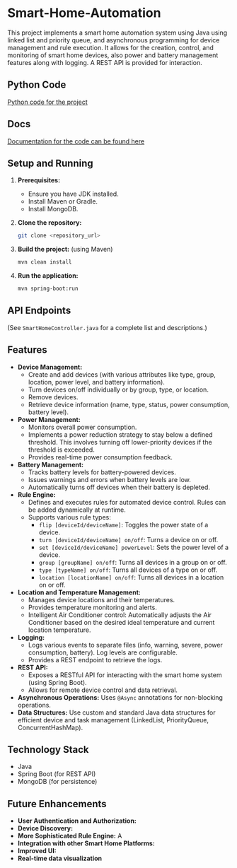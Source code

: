 # Smart-Home-Automation

This project implements a smart home automation system using Java using linked list and priority queue, and asynchronous programming for device management and rule execution.  It allows for the creation, control, and monitoring of smart home devices, also power and battery management features along with logging.  A REST API is provided for interaction.

## Python Code
[Python code for the project](https://github.com/duckyies/Smart-Home-Automation)

## Docs
[Documentation for the code can be found here](https://duckyies.github.io/Smart-Home-Automation-Java/)

## Setup and Running

1. **Prerequisites:**
    * Ensure you have JDK installed.
    * Install Maven or Gradle.
    * Install MongoDB.


2. **Clone the repository:**

   ```bash
   git clone <repository_url>
   ```

3. **Build the project:** (using Maven)

   ```bash
   mvn clean install
   ```

4. **Run the application:**

   ```bash
   mvn spring-boot:run
   ```

## API Endpoints

(See `SmartHomeController.java` for a complete list and descriptions.)

## Features

* **Device Management:**
    * Create and add devices (with various attributes like type, group, location, power level, and battery information).
    * Turn devices on/off individually or by group, type, or location.
    * Remove devices.
    * Retrieve device information (name, type, status, power consumption, battery level).
* **Power Management:**
    * Monitors overall power consumption.
    * Implements a power reduction strategy to stay below a defined threshold.  This involves turning off lower-priority devices if the threshold is exceeded.
    * Provides real-time power consumption feedback.
* **Battery Management:**
    * Tracks battery levels for battery-powered devices.
    * Issues warnings and errors when battery levels are low.
    * Automatically turns off devices when their battery is depleted.
* **Rule Engine:**
    * Defines and executes rules for automated device control.  Rules can be added dynamically at runtime.
    * Supports various rule types:
        * `flip [deviceId/deviceName]`: Toggles the power state of a device.
        * `turn [deviceId/deviceName] on/off`: Turns a device on or off.
        * `set [deviceId/deviceName] powerLevel`: Sets the power level of a device.
        * `group [groupName] on/off`: Turns all devices in a group on or off.
        * `type [typeName] on/off`: Turns all devices of a type on or off.
        * `location [locationName] on/off`: Turns all devices in a location on or off.
* **Location and Temperature Management:**
    * Manages device locations and their temperatures.
    *  Provides temperature monitoring and alerts.
    *  Intelligent Air Conditioner control: Automatically adjusts the Air Conditioner based on the desired ideal temperature and current location temperature.
* **Logging:**
    * Logs various events to separate files (info, warning, severe, power consumption, battery).  Log levels are configurable.
    * Provides a REST endpoint to retrieve the logs.
* **REST API:**
    * Exposes a RESTful API for interacting with the smart home system (using Spring Boot).
    * Allows for remote device control and data retrieval.
* **Asynchronous Operations:**  Uses `@Async` annotations for non-blocking operations.
* **Data Structures:** Use custom and standard Java data structures for efficient device and task management (LinkedList, PriorityQueue, ConcurrentHashMap).


## Technology Stack

* Java
* Spring Boot (for REST API)
* MongoDB (for persistence)

## Future Enhancements

* **User Authentication and Authorization:**
* **Device Discovery:** 
* **More Sophisticated Rule Engine:**  A
* **Integration with other Smart Home Platforms:**
* **Improved UI:**
* **Real-time data visualization**
